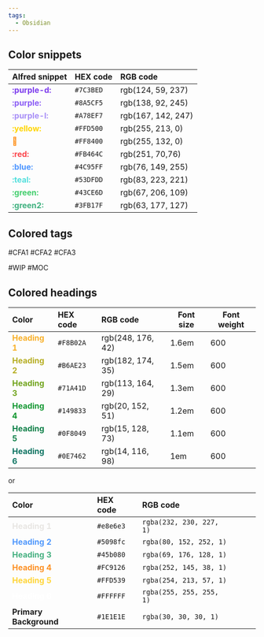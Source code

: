 ```yaml
---
tags:
  - Obsidian
---
```

## Color snippets

| Alfred snippet                               | HEX code  | RGB code           |
|:-------------------------------------------- |:--------- |:------------------ |
| **<font color="#7C3BED"> :purple-d: </font>** | `#7C3BED` | rgb(124, 59, 237)  |
| **<font color="#8A5CF5"> :purple: </font>**  | `#8A5CF5` | rgb(138, 92, 245) |
| **<font color="#A78EF7"> :purple-l: </font>**  | `#A78EF7` | rgb(167, 142, 247) |
| **<font color="#FFD500"> :yellow: </font>**  | `#FFD500` | rgb(255, 213, 0)    |
| **<font color="#FF8400"> :orange: </font>**  | `#FF8400` | rgb(255, 132, 0)   |
| **<font color="#FB464C"> :red: </font>**     | `#FB464C` | rgb(251, 70,76)    |
| **<font color="#4C95FF"> :blue: </font>**    | `#4C95FF` | rgb(76, 149, 255)  |
| **<font color="#53DFDD"> :teal: </font>**    | `#53DFDD` | rgb(83, 223, 221)  |
| **<font color="#43CE6D"> :green: </font>**   | `#43CE6D` | rgb(67, 206, 109)  |
| **<font color="#3FB17F"> :green2: </font>**  | `#3FB17F` | rgb(63, 177, 127)  |

## Colored tags

#CFA1 #CFA2 #CFA3

#WIP #MOC 

## Colored headings

| Color                                        | HEX code  | RGB code          | Font size | Font weight |
|:-------------------------------------------- |:--------- |:----------------- | --------- | ----------- |
| **<font color="#F8B02A"> Heading 1 </font>** | `#F8B02A` | rgb(248, 176, 42) | 1.6em     | 600         |
| **<font color="#B6AE23"> Heading 2 </font>** | `#B6AE23` | rgb(182, 174, 35) | 1.5em     | 600         |
| **<font color="#71A41D"> Heading 3 </font>** | `#71A41D` | rgb(113, 164, 29) | 1.3em     | 600         |
| **<font color="#149833"> Heading 4 </font>** | `#149833` | rgb(20, 152, 51)  | 1.2em     | 600         |
| **<font color="#0F8049"> Heading 5 </font>** | `#0F8049` | rgb(15, 128, 73)  | 1.1em     | 600         |
| **<font color="#0E7462"> Heading 6 </font>** | `#0E7462` | rgb(14, 116, 98)  | 1em       | 600         |

or

| Color | HEX code | RGB code |  |  |  |
| :--- | :--- | :--- | ---- | ---- | ---- |
| **<font color="#e8e6e3"> Heading 1 </font>** | `#e8e6e3` | `rgba(232, 230, 227, 1)` |  |  |  |
| **<font color="#5098fc"> Heading 2 </font>** | `#5098fc` | `rgba(80, 152, 252, 1)` |  |  |  |
| **<font color=#45b080> Heading 3 </font>** | `#45b080` | `rgba(69, 176, 128, 1)` |  |  |  |
| **<font color=#FC9126> Heading 4 </font>** | `#FC9126` | `rgba(252, 145, 38, 1)` |  |  |  |
| **<font color=#FFD539> Heading 5 </font>** | `#FFD539` | `rgba(254, 213, 57, 1)` |  |  |  |
| **<font color=#FFFFFF> Heading 6 </font>** | `#FFFFFF` | `rgba(255, 255, 255, 1)` |  |  |  |
| **<font color=#1E1E1E> Primary Background </font>** | `#1E1E1E` | `rgba(30, 30, 30, 1)` |  |  |  |
